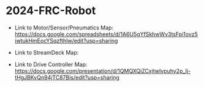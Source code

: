 # 2024-FRC-Robot
 - Link to Motor/Sensor/Pneumatics Map: https://docs.google.com/spreadsheets/d/1A6U5gYfSkhwWv3tsFpi1ovz5iwtukHmEocYSqzfthIw/edit?usp=sharing
   
 - Link to StreamDeck Map:
   
 - Link to Drive Controller Map:
   https://docs.google.com/presentation/d/1QMQXQiZCxjtwIvpuhy2p_Ij-tHgJBKvQn94jTC87Bis/edit?usp=sharing

